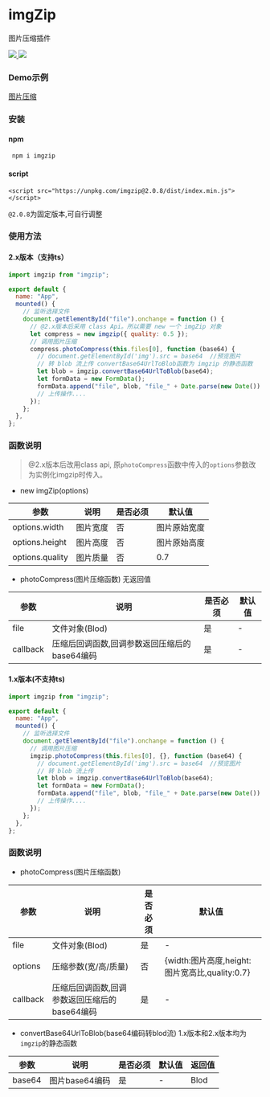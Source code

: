 # imgZip
 图片压缩插件
 
<a href="https://www.npmjs.org/package/imgzip">
   <img src="https://img.shields.io/npm/v/imgzip.svg">
</a>
<a href="https://npmcharts.com/compare/imgzip?minimal=true">
   <img src="http://img.shields.io/npm/dm/imgzip.svg">
</a>

### Demo示例

[图片压缩](https://unpkg.com/imgzip@2.0.8/example/index.html) 

### 安装

#### npm
```
 npm i imgzip
```

#### script
````
<script src="https://unpkg.com/imgzip@2.0.8/dist/index.min.js"></script>
````
`@2.0.8`为固定版本,可自行调整

### 使用方法

#### 2.x版本（支持ts）

```javascript
import imgzip from "imgzip";

export default {
  name: "App",
  mounted() {
    // 监听选择文件
    document.getElementById("file").onchange = function () {
      // @2.x版本后采用 class Api。所以需要 new 一个 imgZip 对象
      let compress = new imgzip({ quality: 0.5 });
      // 调用图片压缩
      compress.photoCompress(this.files[0], function (base64) {
        // document.getElementById('img').src = base64  //预览图片
        // 转 blob 流上传 convertBase64UrlToBlob函数为 imgzip 的静态函数
        let blob = imgzip.convertBase64UrlToBlob(base64);
        let formData = new FormData();
        formData.append("file", blob, "file_" + Date.parse(new Date()) + ".jpg"); // 文件对象
        // 上传操作....
      });
    };
  },
};
```
### 函数说明

> @2.x版本后改用class api, 原`photoCompress`函数中传入的`options`参数改为实例化imgzip时传入。

* new imgZip(options)

| 参数 | 说明 | 是否必须 | 默认值 |
| ------ | ------ | ------ | ------ |
| options.width | 图片宽度 | 否 | 图片原始宽度 | 
| options.height | 图片高度 | 否 | 图片原始高度 | 
| options.quality | 图片质量 | 否 | 0.7 | 



* photoCompress(图片压缩函数) 无返回值

| 参数 | 说明 | 是否必须 | 默认值 |
| ------ | ------ | ------ | ------ |
| file | 文件对象(Blod) | 是 |  - ||
| callback | 压缩后回调函数,回调参数返回压缩后的base64编码 | 是 |  - |





#### 1.x版本(不支持ts)

```javascript
import imgzip from "imgzip";

export default {
  name: "App",
  mounted() {
    // 监听选择文件
    document.getElementById("file").onchange = function () {
      // 调用图片压缩
      imgzip.photoCompress(this.files[0], {}, function (base64) {
        // document.getElementById('img').src = base64  //预览图片
        // 转 blob 流上传
        let blob = imgzip.convertBase64UrlToBlob(base64);
        let formData = new FormData();
        formData.append("file", blob, "file_" + Date.parse(new Date()) + ".jpg"); // 文件对象
        // 上传操作....
      });
    };
  },
};
```
### 函数说明
* photoCompress(图片压缩函数) 

| 参数 | 说明 | 是否必须 | 默认值 |
| ------ | ------ | ------ | ------ |
| file | 文件对象(Blod) | 是 |  - |
| options | 压缩参数(宽/高/质量)| 否 | {width:图片高度,height:图片宽高比,quality:0.7}|
| callback | 压缩后回调函数,回调参数返回压缩后的base64编码 | 是 |  - |




* convertBase64UrlToBlob(base64编码转blod流) 1.x版本和2.x版本均为`imgzip`的静态函数

| 参数 | 说明 | 是否必须 | 默认值 | 返回值 |
| ------ | ------ | ------ | ------ | ------ |
| base64 | 图片base64编码 | 是 |  - | Blod |



